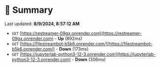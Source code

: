 # 📖 Summary
Last updated: **8/9/2024, 8:57:12 AM**

- `GET` [https://restreamer-09gx.onrender.com](https://restreamer-09gx.onrender.com) - **Up** (892ms)
- `GET` [https://filestreambot-b5k6.onrender.com/](https://filestreambot-b5k6.onrender.com/) - **Down** (173ms)
- `GET` [https://jupyterlab-python3-12-3.onrender.com](https://jupyterlab-python3-12-3.onrender.com) - **Down** (306ms)
